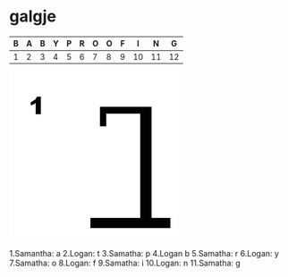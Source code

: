 # galgje

| B | A | B | Y | P | R | O | O | F | I | N | G |
| - | - | - | - | - | - | - | - | - | - | - | - |
| 1 | 2 | 3 | 4 | 5 | 6 | 7 | 8 | 9 | 10 | 11 | 12 |



![status](images/1.png)

1.Samantha: a
2.Logan: t
3.Samatha: p
4.Logan b
5.Samatha: r
6.Logan: y
7.Samatha: o
8.Logan: f
9.Samatha: i
10.Logan: n
11.Samatha: g